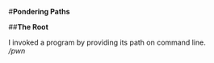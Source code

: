 #**Pondering Paths**

##**The Root**

I invoked a program by providing its path on command line.  
_/pwn_
